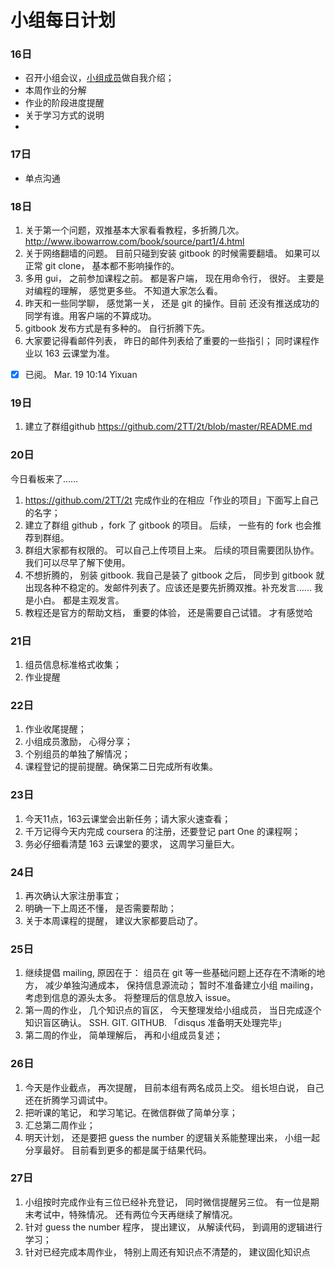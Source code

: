 # 小组每日计划

### 16日
- 召开小组会议，[小组成员](https://github.com/YixuanBurnett/GroupManagement/blob/master/Group2/log.md)做自我介绍；
- 本周作业的分解
- 作业的阶段进度提醒
- 关于学习方式的说明
- 
### 17日
- 单点沟通

### 18日

1. 关于第一个问题，双推基本大家看看教程，多折腾几次。http://www.ibowarrow.com/book/source/part1/4.html
2. 关于网络翻墙的问题。 目前只碰到安装 gitbook 的时候需要翻墙。 如果可以正常 git clone， 基本都不影响操作的。
3. 多用 gui， 之前参加课程之前。 都是客户端， 现在用命令行， 很好。 主要是对编程的理解， 感觉更多些。 不知道大家怎么看。
4. 昨天和一些同学聊， 感觉第一关， 还是 git 的操作。目前 还没有推送成功的同学有谁。用客户端的不算成功。
5. gitbook 发布方式是有多种的。 自行折腾下先。
6. 大家要记得看邮件列表， 昨日的邮件列表给了重要的一些指引； 同时课程作业以 163 云课堂为准。  
- [x] 已阅。 Mar. 19 10:14 Yixuan

### 19日

1. 建立了群组github https://github.com/2TT/2t/blob/master/README.md 

### 20日

今日看板来了…… 

1. https://github.com/2TT/2t 完成作业的在相应「作业的项目」下面写上自己的名字；
2. 建立了群组 github ，fork 了 gitbook 的项目。 后续， 一些有的 fork 也会推荐到群组。
3. 群组大家都有权限的。 可以自己上传项目上来。 后续的项目需要团队协作。 我们可以尽早了解下使用。
4. 不想折腾的， 别装 gitbook. 我自己是装了 gitbook 之后， 同步到 gitbook 就出现各种不稳定的。发邮件列表了。应该还是要先折腾双推。补充发言…… 我是小白。 都是主观发言。
5. 教程还是官方的帮助文档， 重要的体验， 还是需要自己试错。 才有感觉哈


### 21日

1. 组员信息标准格式收集；
2. 作业提醒

### 22日

1. 作业收尾提醒；
2. 小组成员激励， 心得分享；
3. 个别组员的单独了解情况；
4. 课程登记的提前提醒。确保第二日完成所有收集。

### 23日

1. 今天11点，163云课堂会出新任务；请大家火速查看； 
2. 千万记得今天内完成 coursera 的注册，还要登记 part One 的课程啊； 
3. 务必仔细看清楚 163 云课堂的要求， 这周学习量巨大。

### 24日

1. 再次确认大家注册事宜；
2. 明确一下上周还不懂， 是否需要帮助；
3. 关于本周课程的提醒， 建议大家都要启动了。
 
### 25日

1. 继续提倡 mailing, 原因在于： 组员在 git 等一些基础问题上还存在不清晰的地方， 减少单独沟通成本， 保持信息源流动； 暂时不准备建立小组 mailing， 考虑到信息的源头太多。 将整理后的信息放入 issue。 
2. 第一周的作业， 几个知识点的盲区， 今天整理发给小组成员， 当日完成逐个知识盲区确认。 SSH. GIT. GITHUB. 「disqus 准备明天处理完毕」
3. 第二周的作业， 简单理解后， 再和小组成员复述；

### 26日

1. 今天是作业截点， 再次提醒， 目前本组有两名成员上交。 组长坦白说， 自己还在折腾学习调试中。
2. 把听课的笔记， 和学习笔记。在微信群做了简单分享；
3. 汇总第二周作业；
4. 明天计划， 还是要把 guess the number 的逻辑关系能整理出来， 小组一起分享最好。 目前看到更多的都是属于结果代码。


### 27日

1. 小组按时完成作业有三位已经补充登记， 同时微信提醒另三位。 有一位是期末考试中，特殊情况。 还有两位今天再继续了解情况。
2. 针对 guess the number 程序， 提出建议， 从解读代码， 到调用的逻辑进行学习；
3. 针对已经完成本周作业， 特别上周还有知识点不清楚的， 建议固化知识点
